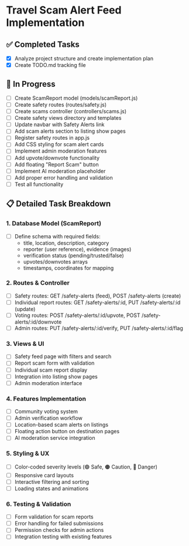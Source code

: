 # Travel Scam Alert Feed Implementation

## ✅ Completed Tasks
- [x] Analyze project structure and create implementation plan
- [x] Create TODO.md tracking file

## 🔄 In Progress
- [ ] Create ScamReport model (models/scamReport.js)
- [ ] Create safety routes (routes/safety.js)
- [ ] Create scams controller (controllers/scams.js)
- [ ] Create safety views directory and templates
- [ ] Update navbar with Safety Alerts link
- [ ] Add scam alerts section to listing show pages
- [ ] Register safety routes in app.js
- [ ] Add CSS styling for scam alert cards
- [ ] Implement admin moderation features
- [ ] Add upvote/downvote functionality
- [ ] Add floating "Report Scam" button
- [ ] Implement AI moderation placeholder
- [ ] Add proper error handling and validation
- [ ] Test all functionality

## 📋 Detailed Task Breakdown

### 1. Database Model (ScamReport)
- [ ] Define schema with required fields:
  - title, location, description, category
  - reporter (user reference), evidence (images)
  - verification status (pending/trusted/false)
  - upvotes/downvotes arrays
  - timestamps, coordinates for mapping

### 2. Routes & Controller
- [ ] Safety routes: GET /safety-alerts (feed), POST /safety-alerts (create)
- [ ] Individual report routes: GET /safety-alerts/:id, PUT /safety-alerts/:id (update)
- [ ] Voting routes: POST /safety-alerts/:id/upvote, POST /safety-alerts/:id/downvote
- [ ] Admin routes: PUT /safety-alerts/:id/verify, PUT /safety-alerts/:id/flag

### 3. Views & UI
- [ ] Safety feed page with filters and search
- [ ] Report scam form with validation
- [ ] Individual scam report display
- [ ] Integration into listing show pages
- [ ] Admin moderation interface

### 4. Features Implementation
- [ ] Community voting system
- [ ] Admin verification workflow
- [ ] Location-based scam alerts on listings
- [ ] Floating action button on destination pages
- [ ] AI moderation service integration

### 5. Styling & UX
- [ ] Color-coded severity levels (🟢 Safe, 🟠 Caution, 🔴 Danger)
- [ ] Responsive card layouts
- [ ] Interactive filtering and sorting
- [ ] Loading states and animations

### 6. Testing & Validation
- [ ] Form validation for scam reports
- [ ] Error handling for failed submissions
- [ ] Permission checks for admin actions
- [ ] Integration testing with existing features
